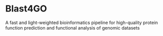 # Blast4GO
A fast and light-weighted bioinformatics pipeline for high-quality protein function prediction and functional analysis of genomic datasets
